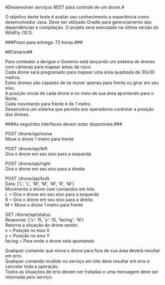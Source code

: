 #Desenvolver serviços REST para controle de um drone.#

O objetivo deste teste é avaliar seu conhecimento e experiência como desenvolvedor Java.
Deve ser utilizado Gradle para gerenciamento das dependências e compilação.
O projeto será executado na última versão do WildFly (10.1).

###Prazo para entrega: 72 horas.###

##Cenário##

Para combater a dengue o Governo está lançando um sistema de drones com câmeras para mapear áreas de risco.  
Cada drone será programado para mapear uma área quadrada de 30x30 metros.  
Estes drones são capazes de se mover apenas para frente ou girar em seu eixo.  
A posição inicial de cada drone é no meio de sua área apontando para o Norte.  
Cada movimento para frente é de 1 metro.  
Desenvolva um sistema que permita aos operadores controlar a posição dos drones.

###As seguintes interfaces devem estar disponíveis:###

POST /drone/api/move  
Move o drone 1 metro para frente

POST /drone/api/left  
Gira o drone em seu eixo para a esquerda

POST /drone/api/right  
Gira o drone em seu eixo para a direita

POST /drone/api/bulk  
Data: ['L', 'L', 'M', 'M', 'M', 'R', 'M']  
Movimenta o drone com comandos em lote.  
L = Gira o drone em seu eixo para a esquerda  
R = Gira o drone em seu eixo para a direita  
M = Move o drone 1 metro para frente

GET /drone/api/status  
Response: {'x': 15, 'y': 15, 'facing': 'N'}  
Retorna a situação do drone sendo:  
x = Posição no eixo X  
y = Posição no eixo Y  
facing = Para onde o drone está apontando  

Qualquer comando que mova o drone para fora de sua área deverá resultar em erro.  
Qualquer comando inválido no serviço em lote deve resultar em erro e cancelar toda a operação.  
Todos as situações de erro devem ser tratadas e uma mensagem deve ser retornada pelo serviço.
